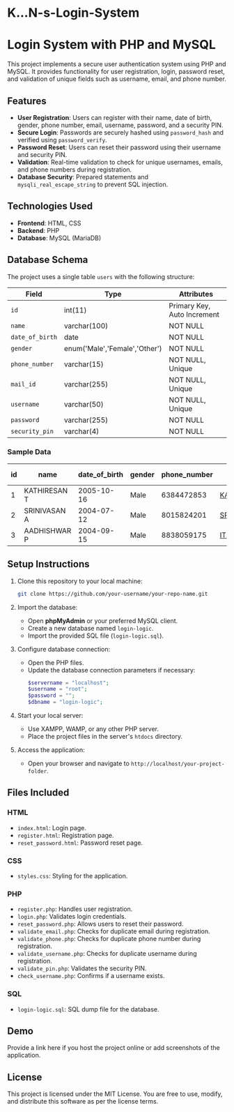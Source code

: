 # K...N-s-Login-System
# Login System with PHP and MySQL

This project implements a secure user authentication system using PHP and MySQL. It provides functionality for user registration, login, password reset, and validation of unique fields such as username, email, and phone number.

## Features

- **User Registration**: Users can register with their name, date of birth, gender, phone number, email, username, password, and a security PIN.
- **Secure Login**: Passwords are securely hashed using `password_hash` and verified using `password_verify`.
- **Password Reset**: Users can reset their password using their username and security PIN.
- **Validation**: Real-time validation to check for unique usernames, emails, and phone numbers during registration.
- **Database Security**: Prepared statements and `mysqli_real_escape_string` to prevent SQL injection.

## Technologies Used

- **Frontend**: HTML, CSS
- **Backend**: PHP
- **Database**: MySQL (MariaDB)

## Database Schema

The project uses a single table `users` with the following structure:

| Field          | Type              | Attributes                   |
|----------------|-------------------|------------------------------|
| `id`           | int(11)          | Primary Key, Auto Increment  |
| `name`         | varchar(100)     | NOT NULL                     |
| `date_of_birth`| date             | NOT NULL                     |
| `gender`       | enum('Male','Female','Other') | NOT NULL   |
| `phone_number` | varchar(15)      | NOT NULL, Unique             |
| `mail_id`      | varchar(255)     | NOT NULL, Unique             |
| `username`     | varchar(50)      | NOT NULL, Unique             |
| `password`     | varchar(255)     | NOT NULL                     |
| `security_pin` | varchar(4)       | NOT NULL                     |

### Sample Data

| id  | name          | date_of_birth | gender | phone_number | mail_id                | username     | password (hashed)   | security_pin |
|-----|---------------|---------------|--------|--------------|------------------------|--------------|----------------------|--------------|
| 1   | KATHIRESAN T  | 2005-10-16    | Male   | 6384472853   | KATHIRES432@GMAIL.COM | KATHIRES143  | (hashed)            | 1234         |
| 2   | SRINIVASAN A  | 2004-07-12    | Male   | 8015824201   | SRINIANBU2004@GMAIL.COM | SRINI135   | (hashed)            | 4321         |
| 3   | AADHISHWAR P  | 2004-09-15    | Male   | 8838059175   | ITSMEPATTU982@GMAIL.COM | AADHI205   | (hashed)            | 3124         |

## Setup Instructions

1. Clone this repository to your local machine:
   ```bash
   git clone https://github.com/your-username/your-repo-name.git
   ```

2. Import the database:
   - Open **phpMyAdmin** or your preferred MySQL client.
   - Create a new database named `login-logic`.
   - Import the provided SQL file (`login-logic.sql`).

3. Configure database connection:
   - Open the PHP files.
   - Update the database connection parameters if necessary:
     ```php
     $servername = "localhost";
     $username = "root";
     $password = "";
     $dbname = "login-logic";
     ```

4. Start your local server:
   - Use XAMPP, WAMP, or any other PHP server.
   - Place the project files in the server's `htdocs` directory.

5. Access the application:
   - Open your browser and navigate to `http://localhost/your-project-folder`.

## Files Included

### HTML
- `index.html`: Login page.
- `register.html`: Registration page.
- `reset_password.html`: Password reset page.

### CSS
- `styles.css`: Styling for the application.

### PHP
- `register.php`: Handles user registration.
- `login.php`: Validates login credentials.
- `reset_password.php`: Allows users to reset their password.
- `validate_email.php`: Checks for duplicate email during registration.
- `validate_phone.php`: Checks for duplicate phone number during registration.
- `validate_username.php`: Checks for duplicate username during registration.
- `validate_pin.php`: Validates the security PIN.
- `check_username.php`: Confirms if a username exists.

### SQL
- `login-logic.sql`: SQL dump file for the database.

## Demo

Provide a link here if you host the project online or add screenshots of the application.

## License

This project is licensed under the MIT License. You are free to use, modify, and distribute this software as per the license terms.
